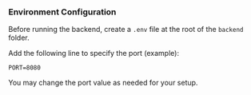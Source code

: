 ### Environment Configuration

Before running the backend, create a `.env` file at the root of the `backend` folder.

Add the following line to specify the port (example):

```
PORT=8080
```

You may change the port value as needed for your setup.

